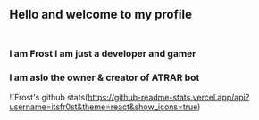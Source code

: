 ## Hello and welcome to my profile</br></br>

### I am Frost I am just a developer and gamer</br>
### I am aslo the owner & creator of ATRAR bot

![Frost's github stats(https://github-readme-stats.vercel.app/api?username=itsfr0st&theme=react&show_icons=true)
